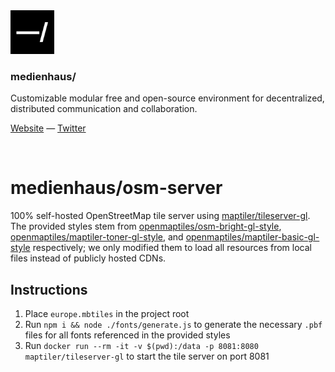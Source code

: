 <img src="./public/favicon.svg" width="70" />

### medienhaus/

Customizable modular free and open-source environment for decentralized, distributed communication and collaboration.

[Website](https://medienhaus.dev/) — [Twitter](https://twitter.com/medienhaus_)

<br>

# medienhaus/osm-server
100% self-hosted OpenStreetMap tile server using [maptiler/tileserver-gl](https://github.com/maptiler/tileserver-gl). The provided styles stem from [openmaptiles/osm-bright-gl-style](https://github.com/openmaptiles/osm-bright-gl-style/), [openmaptiles/maptiler-toner-gl-style](https://github.com/openmaptiles/maptiler-toner-gl-style), and [openmaptiles/maptiler-basic-gl-style](https://github.com/openmaptiles/maptiler-basic-gl-style) respectively; we only modified them to load all resources from local files instead of publicly hosted CDNs.

## Instructions

1. Place `europe.mbtiles` in the project root
2. Run `npm i && node ./fonts/generate.js` to generate the necessary `.pbf` files for all fonts referenced in the provided styles
3. Run `docker run --rm -it -v $(pwd):/data -p 8081:8080 maptiler/tileserver-gl` to start the tile server on port 8081
